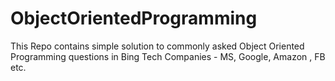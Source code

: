 # ObjectOrientedProgramming
This Repo contains simple solution to commonly asked Object Oriented Programming questions in Bing Tech Companies - MS, Google, Amazon , FB etc.
